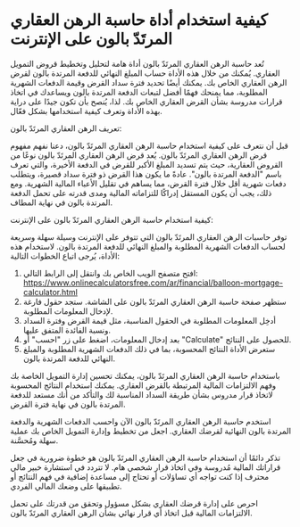 كيفية استخدام أداة حاسبة الرهن العقاري المرتَدّ بالون على الإنترنت
==================================================================

تُعد حاسبة الرهن العقاري المرتَدّ بالون أداة هامة لتحليل وتخطيط قروض التمويل العقاري. يُمكنك من خلال هذه الأداة حساب المبلغ النهائي للدفعة المرتدة بالون لقرض الرهن العقاري الخاص بك. يمكنك أيضًا تحديد فترة سداد القرض وقيمة الدفعات الشهرية المطلوبة، مما يمنحك فهمًا أفضل لتبعات الدفعة المرتدة بالون ويساعدك في اتخاذ قرارات مدروسة بشأن القرض العقاري الخاص بك. لذا، يُنصح بأن تكون جيدًا على دراية بهذه الأداة وتعرف كيفية استخدامها بشكل فعّال.

تعريف الرهن العقاري المرتَدّ بالون:

قبل أن نتعرف على كيفية استخدام حاسبة الرهن العقاري المرتَدّ بالون، دعنا نفهم مفهوم قرض الرهن العقاري المرتَدّ بالون. يُعد قرض الرهن العقاري المرتَدّ بالون نوعًا من القروض العقارية، حيث يتم تسديد المبلغ الأكبر للقرض في الدفعة الأخيرة، والتي تعرف باسم "الدفعة المرتدة بالون". عادةً ما يكون هذا القرض ذو فترة سداد قصيرة، ويتطلب دفعات شهرية أقل خلال فترة القرض، مما يساهم في تقليل الأعباء المالية الشهرية. ومع ذلك، يجب أن يكون المستقل إدراكًا للتزاماته المالية ومدى قدرته على تحمل الدفعة المرتدة بالون في نهاية المطاف.

كيفية استخدام حاسبة الرهن العقاري المرتَدّ بالون على الإنترنت:

توفر حاسبات الرهن العقاري المرتَدّ بالون التي تتوفر على الإنترنت وسيلة سهلة وسريعة لحساب الدفعات الشهرية المطلوبة والمبلغ النهائي للدفعة المرتدة بالون. لاستخدام هذه الأداة، يُرجى اتباع الخطوات التالية:

1. افتح متصفح الويب الخاص بك وانتقل إلى الرابط التالي: <https://www.onlinecalculatorsfree.com/ar/financial/balloon-mortgage-calculator.html>
2. ستظهر صفحة حاسبة الرهن العقاري المرتَدّ بالون على الشاشة. ستجد حقول فارغة لإدخال المعلومات المطلوبة.
3. أدخِل المعلومات المطلوبة في الحقول المناسبة، مثل قيمة القرض وفترة السداد ونسبة الفائدة المتفق عليها.
4. بعد إدخال المعلومات، اضغط على زر "احسب" أو "Calculate" للحصول على النتائج.
5. ستعرض الأداة النتائج المحسوبة، بما في ذلك الدفعات الشهرية المطلوبة والمبلغ النهائي للدفعة المرتدة بالون.

باستخدام حاسبة الرهن العقاري المرتَدّ بالون، يمكنك تحسين إدارة التمويل الخاصة بك وفهم الالتزامات المالية المرتبطة بالقرض العقاري. يمكنك استخدام النتائج المحسوبة لاتخاذ قرار مدروس بشأن طريقة السداد المناسبة لك والتأكد من أنك مستعد للدفعة المرتدة بالون في نهاية فترة القرض.

استخدم حاسبة الرهن العقاري المرتَدّ بالون الآن واحسب الدفعات الشهرية والدفعة المرتدة بالون النهائية لقرضك العقاري. اجعل من تخطيط وإدارة التمويل الخاص بك عملية سهلة ومُحسَّنة.

تذكر دائمًا أن استخدام حاسبة الرهن العقاري المرتَدّ بالون هو خطوة ضرورية في جعل قراراتك المالية مُدروسة وفي اتخاذ قرار شخصي هام. لا تتردد في استشارة خبير مالي محترف إذا كنت تواجه أي تساؤلات أو تحتاج إلى مساعدة إضافية في فهم النتائج أو تطبيقها على وضعك المالي الفردي.

احرص على إدارة قرضك العقاري بشكل مسؤول وتحقق من قدرتك على تحمل الالتزامات المالية قبل اتخاذ أي قرار نهائي بشأن الرهن العقاري المرتَدّ بالون.